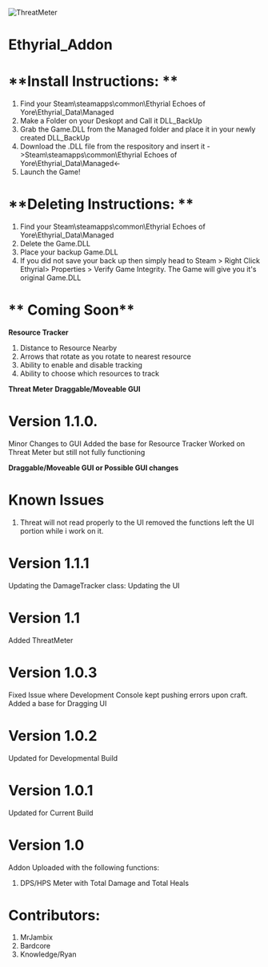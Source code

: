 ![ThreatMeter](https://github.com/MrJambix/Ethyrial_Addon/assets/131601090/fb168b83-1c9e-4a4d-836d-b4dad5d4a381)


# Ethyrial_Addon
# **Install Instructions: **
1. Find your Steam\steamapps\common\Ethyrial Echoes of Yore\Ethyrial_Data\Managed
2. Make a Folder on your Deskopt and Call it DLL_BackUp
3. Grab the Game.DLL from the Managed folder and place it in your newly created DLL_BackUp
4. Download the .DLL file from the respository and insert it ->Steam\steamapps\common\Ethyrial Echoes of Yore\Ethyrial_Data\Managed<-
5. Launch the Game!

# **Deleting Instructions: **
1. Find your Steam\steamapps\common\Ethyrial Echoes of Yore\Ethyrial_Data\Managed
2. Delete the Game.DLL
3. Place your backup Game.DLL
4. If you did not save your back up then simply head to Steam > Right Click Ethyrial> Properties > Verify Game Integrity. The Game will give you it's original Game.DLL


# ** Coming Soon**

**Resource Tracker**
1. Distance to Resource Nearby 
2. Arrows that rotate as you rotate to nearest resource
3. Ability to enable and disable tracking
4. Ability to choose which resources to track

**Threat Meter**
**Draggable/Moveable GUI** 
       
# **Version 1.1.0.**
Minor Changes to GUI
Added the base for Resource Tracker
Worked on Threat Meter but still not fully functioning

**Draggable/Moveable GUI or Possible GUI changes** 

# **Known Issues**
1. Threat will not read properly to the UI removed the functions left the UI portion while i work on it.

# **Version 1.1.1**
Updating the DamageTracker class:
Updating the UI

# **Version 1.1** 
Added ThreatMeter

# **Version 1.0.3**
Fixed Issue where Development Console kept pushing errors upon craft.
Added a base for Dragging UI

# **Version 1.0.2**
Updated for Developmental Build

# **Version 1.0.1** 
Updated for Current Build

# **Version 1.0**
Addon Uploaded with the following functions:
  1. DPS/HPS Meter with Total Damage and Total Heals
 


# Contributors:
1. MrJambix
2. Bardcore
3. Knowledge/Ryan
